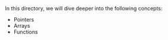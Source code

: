 In this directory, we will dive deeper into the following concepts:
 * Pointers
 * Arrays
 * Functions

